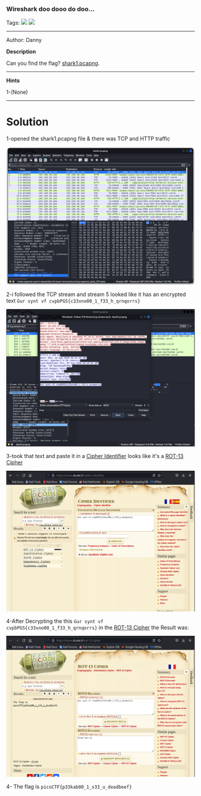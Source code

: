### Wireshark doo dooo do doo...
Tags: ![](https://img.shields.io/badge/Beginner_picoCTF_2021-blue) ![](https://img.shields.io/badge/Forensics-red)

------------
Author: Danny<br>

**Description**<br>

Can you find the flag? [shark1.pcapng](https://mercury.picoctf.net/static/4c996ecfb7fbada15a9799511f24dc99/shark1.pcapng).

------------

**Hints**<br>

1-(None)<br>

------------
# Solution

1-opened the shark1.pcapng file & there was TCP and HTTP traffic <br>

![](shark1.png)<br>

2-i followed the TCP stream and stream 5 looked like it has an encrypted text `Gur synt vf cvpbPGS{c33xno00_1_f33_h_qrnqorrs}`<br>

![](stream5.png)<br>

3-took that text and paste it in a [Cipher Identifier](https://www.dcode.fr/cipher-identifier) looks like it's a [ROT-13 Cipher](https://www.dcode.fr/rot-13-cipher) 

![](cipher.png)<br>

4-After Decrypting the this `Gur synt vf cvpbPGS{c33xno00_1_f33_h_qrnqorrs}` in the [ROT-13 Cipher](https://www.dcode.fr/rot-13-cipher) the Result was:<br>

![](rot13.png)<br>

4- The flag is `picoCTF{p33kab00_1_s33_u_deadbeef}`<br>
